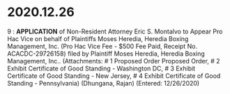 # 2020.12.26

9 : **APPLICATION** of Non-Resident Attorney Eric S. Montalvo to Appear Pro Hac Vice on behalf of Plaintiffs Moses Heredia, Heredia Boxing Management, Inc. (Pro Hac Vice Fee - $500 Fee Paid, Receipt No. ACACDC-29726158) filed by Plaintiff Moses Heredia, Heredia Boxing Management, Inc.. (Attachments: # 1 Proposed Order Proposed Order, # 2 Exhibit Certificate of Good Standing - Washington DC, # 3 Exhibit Certificate of Good Standing - New Jersey, # 4 Exhibit Certificate of Good Standing - Pennsylvania) (Dhungana, Rajan) (Entered: 12/26/2020)